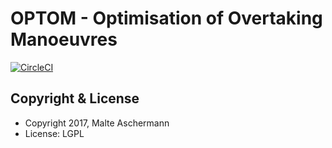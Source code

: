 OPTOM - Optimisation of Overtaking Manoeuvres
==========================

[![CircleCI](https://circleci.com/gh/masc/optom/tree/master.svg?style=shield&circle-token=ff9f6072df84edef937bff818eb00102157245b4)](https://circleci.com/gh/masc/optom/tree/master)


Copyright & License
-------------------

  * Copyright 2017, Malte Aschermann
  * License: LGPL

